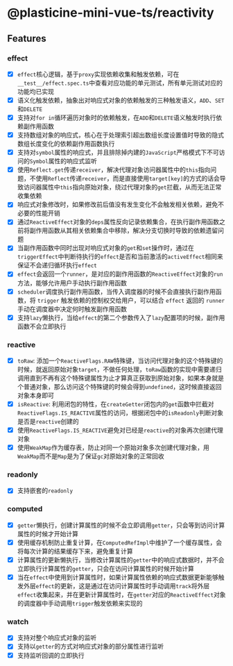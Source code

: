 # @plasticine-mini-vue-ts/reactivity

## Features

### effect

- [x] `effect`核心逻辑，基于`proxy`实现依赖收集和触发依赖，可在`__test__/effect.spec.ts`中查看对应功能的单元测试，所有单元测试对应的功能均已实现
- [x] 语义化触发依赖，抽象出对响应式对象的依赖触发的三种触发语义，`ADD`、`SET`和`DELETE`
- [x] 支持对`for in`循环遍历对象时的依赖触发，在`ADD`和`DELETE`语义触发时执行依赖副作用函数
- [x] 支持数组对象的响应式，核心在于处理索引超出数组长度设置值时导致的隐式数组长度变化的依赖副作用函数执行
- [x] 支持对`symbol`属性的响应式，并且排除掉内建的`JavaScript`严格模式下不可访问的`Symbol`属性的响应式监听
- [x] 使用`Reflect.get`传递`receiver`，解决代理对象访问器属性中的`this`指向问题，不使用`Reflect`传递`receiver`，而是直接使用`target[key]`的方式的话会导致访问器属性中`this`指向原始对象，绕过代理对象的`get`拦截，从而无法正常收集依赖
- [x] 响应式对象修改时，如果修改前后值没有发生变化不会触发相关依赖，避免不必要的性能开销
- [x] 通过`ReactiveEffect`对象的`deps`属性反向记录依赖集合，在执行副作用函数之前将副作用函数从其相关依赖集合中移除，解决分支切换时导致的依赖遗留问题
- [x] 当副作用函数中同时出现对响应式对象的`get`和`set`操作时，通过在`triggerEffect`中判断待执行的`effect`是否和当前激活的`activeEffect`相同来保证不会递归循环执行`effect`
- [x] `effect`会返回一个`runner`，是对应的副作用函数的`ReactiveEffect`对象的`run`方法，能够允许用户手动执行副作用函数
- [x] `scheduler`调度执行副作用函数，当传入调度器的时候不会直接执行副作用函数，将 `trigger` 触发依赖的控制权交给用户，可以结合 `effect` 返回的 `runner` 手动在调度器中决定何时触发副作用函数
- [x] 支持`lazy`懒执行，当给`effect`的第二个参数传入了`lazy`配置项的时候，副作用函数不会立即执行

### reactive

- [x] `toRaw`: 添加一个`ReactiveFlags.RAW`特殊键，当访问代理对象的这个特殊键的时候，就返回原始对象`target`，不做任何处理，`toRaw`函数的实现中需要递归调用直到不再有这个特殊键属性为止才算真正获取到原始对象，如果本身就是个普通对象，那么访问这个特殊键的时候会得到`undefined`，这时候直接返回对象本身即可
- [x] `isReactive`: 利用闭包的特性，在`createGetter`闭包内的`get`函数中拦截对`ReactiveFlags.IS_REACTIVE`属性的访问，根据闭包中的`isReadonly`判断对象是否是`reactive`创建的
- [x] 使用`ReactiveFlags.IS_REACTIVE`避免对已经是`reactive`的对象再次创建代理对象
- [x] 使用`WeakMap`作为缓存表，防止对同一个原始对象多次创建代理对象，用`WeakMap`而不是`Map`是为了保证`gc`对原始对象的正常回收

### readonly

- [x] 支持嵌套的`readonly`

### computed

- [x] `getter`懒执行，创建计算属性的时候不会立即调用`getter`，只会等到访问计算属性的时候才开始计算
- [x] 使用缓存机制防止重复计算，在`ComputedRefImpl`中维护了一个缓存属性，会将每次计算的结果缓存下来，避免重复计算
- [x] 计算属性的更新懒执行，当修改计算属性的`getter`中的响应式数据时，并不会立即执行计算属性的`getter`，只会在访问计算属性的时候开始计算
- [x] 当在`effect`中使用到计算属性时，如果计算属性依赖的响应式数据更新能够触发外层`effect`的更新，这是通过在访问计算属性时手动调用`track`将外层`effect`收集起来，并在更新计算属性时，在`getter`对应的`ReactiveEffect`对象的调度器中手动调用`trigger`触发依赖来实现的

### watch

- [x] 支持对整个响应式对象的监听
- [x] 支持以`getter`的方式对响应式对象的部分属性进行监听
- [x] 支持监听回调的立即执行
